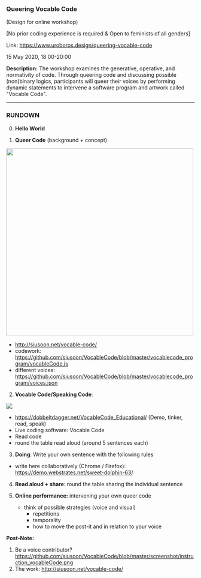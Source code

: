 ### Queering Vocable Code
(Design for online workshop)

[No prior coding experience is required & Open to feminists of all genders]

Link: https://www.uroboros.design/queering-vocable-code

15 May 2020, 18:00-20:00

**Description:** The workshop examines the generative, operative, and normativity of code. Through queering code and discussing possible (non)binary logics, participants will queer their voices by performing dynamic statements to intervene a software program and artwork called "Vocable Code".

---
### RUNDOWN

0. **Hello World**

1. **Queer Code** (background + concept)
<img src="https://live.staticflickr.com/65535/47887642581_b39ae2b523_c.jpg" width="500">

  - http://siusoon.net/vocable-code/
  - codework: https://github.com/siusoon/VocableCode/blob/master/vocablecode_program/vocableCode.js
  - different voices: https://github.com/siusoon/VocableCode/blob/master/vocablecode_program/voices.json


2. **Vocable Code/Speaking Code**:

![](https://live.staticflickr.com/1793/43171936935_185023f718.jpg)

  - https://dobbeltdagger.net/VocableCode_Educational/ (Demo, tinker, read, speak)
  - Live coding software: Vocable Code
  - Read code
  - round the table read aloud (around 5 sentences each)


3. **Doing**: Write your own sentence with the following rules
  - write here collaboratively (Chrome / Firefox): https://demo.webstrates.net/sweet-dolphin-63/


4. **Read aloud + share**: round the table sharing the individual sentence


5. **Online performance:** intervening your own queer code
    - think of possible strategies (voice and visual)
      - repetitions
      - temporality
      - how to move the post-it and in relation to your voice


**Post-Note:**
1. Be a voice contributor? https://github.com/siusoon/VocableCode/blob/master/screenshot/instruction_vocableCode.png
2. The work: http://siusoon.net/vocable-code/
